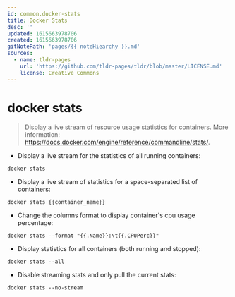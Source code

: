 ```yaml
---
id: common.docker-stats
title: Docker Stats
desc: ''
updated: 1615663978706
created: 1615663978706
gitNotePath: 'pages/{{ noteHiearchy }}.md'
sources:
  - name: tldr-pages
    url: 'https://github.com/tldr-pages/tldr/blob/master/LICENSE.md'
    license: Creative Commons
---
```

# docker stats

> Display a live stream of resource usage statistics for containers.
> More information: <https://docs.docker.com/engine/reference/commandline/stats/>.

- Display a live stream for the statistics of all running containers:

`docker stats`

- Display a live stream of statistics for a space-separated list of containers:

`docker stats {{container_name}}`

- Change the columns format to display container's cpu usage percentage:

`docker stats --format "{{.Name}}:\t{{.CPUPerc}}"`

- Display statistics for all containers (both running and stopped):

`docker stats --all`

- Disable streaming stats and only pull the current stats:

`docker stats --no-stream`

